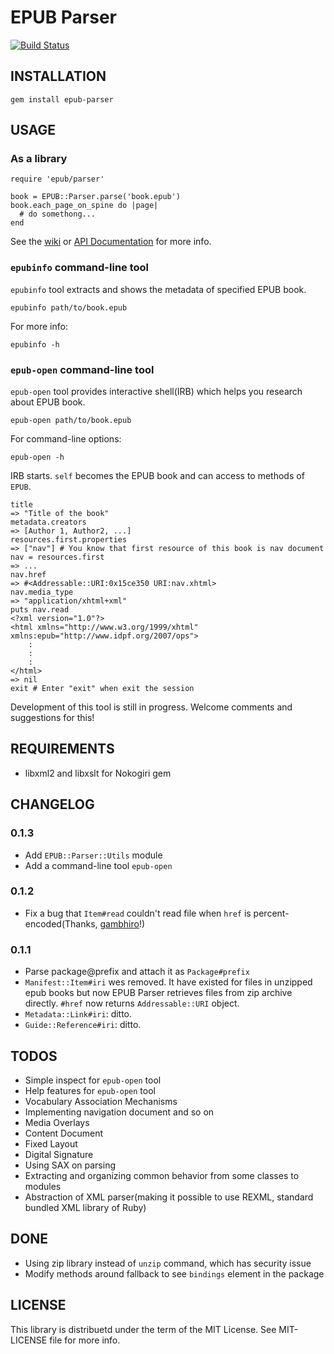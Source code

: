 EPUB Parser
===========
[![Build Status](https://secure.travis-ci.org/KitaitiMakoto/epub-parser.png?branch=master)](http://travis-ci.org/KitaitiMakoto/epub-parser)

INSTALLATION
-------
    gem install epub-parser  

USAGE
-----

### As a library

    require 'epub/parser'
    
    book = EPUB::Parser.parse('book.epub')
    book.each_page_on_spine do |page|
      # do somethong...
    end

See the [wiki][] or [API Documentation][rubydoc] for more info.

[wiki]: https://github.com/KitaitiMakoto/epub-parser/wiki
[rubydoc]: http://rubydoc.info/gems/epub-parser/frames

### `epubinfo` command-line tool

`epubinfo` tool extracts and shows the metadata of specified EPUB book.

    epubinfo path/to/book.epub

For more info:

    epubinfo -h

### `epub-open` command-line tool

`epub-open` tool provides interactive shell(IRB) which helps you research about EPUB book.

    epub-open path/to/book.epub

For command-line options:

    epub-open -h

IRB starts. `self` becomes the EPUB book and can access to methods of `EPUB`.

    title
    => "Title of the book"
    metadata.creators
    => [Author 1, Author2, ...]
    resources.first.properties
    => ["nav"] # You know that first resource of this book is nav document
    nav = resources.first
    => ...
    nav.href
    => #<Addressable::URI:0x15ce350 URI:nav.xhtml>
    nav.media_type
    => "application/xhtml+xml"
    puts nav.read
    <?xml version="1.0"?>
    <html xmlns="http://www.w3.org/1999/xhtml" xmlns:epub="http://www.idpf.org/2007/ops">
        :
        :
        :
    </html>
    => nil
    exit # Enter "exit" when exit the session

Development of this tool is still in progress.
Welcome comments and suggestions for this!

REQUIREMENTS
------------
* libxml2 and libxslt for Nokogiri gem

CHANGELOG
---------
### 0.1.3
* Add `EPUB::Parser::Utils` module
* Add a command-line tool `epub-open`

### 0.1.2
* Fix a bug that `Item#read` couldn't read file when `href` is percent-encoded(Thanks, [gambhiro][]!)

[gambhiro]: https://github.com/gambhiro

### 0.1.1
* Parse package@prefix and attach it as `Package#prefix`
* `Manifest::Item#iri` wes removed. It have existed for files in unzipped epub books but now EPUB Parser retrieves files from zip archive directly. `#href` now returns `Addressable::URI` object.
* `Metadata::Link#iri`: ditto.
* `Guide::Reference#iri`: ditto.

TODOS
-----
* Simple inspect for `epub-open` tool
* Help features for `epub-open` tool
* Vocabulary Association Mechanisms
* Implementing navigation document and so on
* Media Overlays
* Content Document
* Fixed Layout
* Digital Signature
* Using SAX on parsing
* Extracting and organizing common behavior from some classes to modules
* Abstraction of XML parser(making it possible to use REXML, standard bundled XML library of Ruby)

DONE
----
* Using zip library instead of `unzip` command, which has security issue
* Modify methods around fallback to see `bindings` element in the package

LICENSE
-------
This library is distribuetd under the term of the MIT License.
See MIT-LICENSE file for more info.
